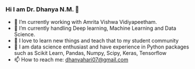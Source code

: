 ### Hi I am Dr. Dhanya N.M. 👋


- 🔭 I’m currently working with Amrita Vishwa Vidiyapeetham. 
- 🌱 I’m currently handling Deep learning, Machine Learning and Data Science.
- 👯 I love to learn new things and teach that to my student community
- 🤔 I am data science enthusiast and have experience in Python packages such as Scikit Learn, Pandas, Numpy, Scipy, Keras, Tensorflow
- 📫 How to reach me: dhanyahari07@gmail.com


